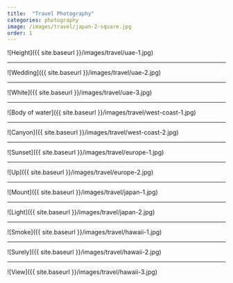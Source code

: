 ```yaml
---
title:  "Travel Photography"
categories: photography
image: /images/travel/japan-2-square.jpg
order: 1
---
```


![Height]({{ site.baseurl }}/images/travel/uae-1.jpg)
<hr>
![Wedding]({{ site.baseurl }}/images/travel/uae-2.jpg)
<hr>
![White]({{ site.baseurl }}/images/travel/uae-3.jpg)
<hr>
![Body of water]({{ site.baseurl }}/images/travel/west-coast-1.jpg)
<hr>
![Canyon]({{ site.baseurl }}/images/travel/west-coast-2.jpg)
<hr>
![Sunset]({{ site.baseurl }}/images/travel/europe-1.jpg)
<hr>
![Up]({{ site.baseurl }}/images/travel/europe-2.jpg)
<hr>
![Mount]({{ site.baseurl }}/images/travel/japan-1.jpg)
<hr>
![Light]({{ site.baseurl }}/images/travel/japan-2.jpg)
<hr>
![Smoke]({{ site.baseurl }}/images/travel/hawaii-1.jpg)
<hr>
![Surely]({{ site.baseurl }}/images/travel/hawaii-2.jpg)
<hr>
![View]({{ site.baseurl }}/images/travel/hawaii-3.jpg)
